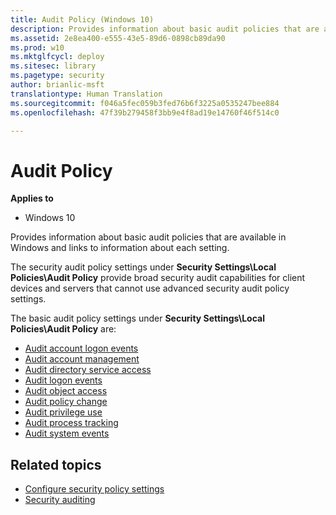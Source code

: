 ```yaml
---
title: Audit Policy (Windows 10)
description: Provides information about basic audit policies that are available in Windows and links to information about each setting.
ms.assetid: 2e8ea400-e555-43e5-89d6-0898cb89da90
ms.prod: w10
ms.mktglfcycl: deploy
ms.sitesec: library
ms.pagetype: security
author: brianlic-msft
translationtype: Human Translation
ms.sourcegitcommit: f046a5fec059b3fed76b6f3225a0535247bee884
ms.openlocfilehash: 47f39b279458f3bb9e4f8ad19e14760f46f514c0

---
```


# Audit Policy

**Applies to**
-   Windows 10

Provides information about basic audit policies that are available in Windows and links to information about each setting.

The security audit policy settings under **Security Settings\\Local Policies\\Audit Policy** provide broad security audit capabilities for client devices and servers that cannot use advanced security audit policy settings.

The basic audit policy settings under **Security Settings\\Local Policies\\Audit Policy** are:
- [Audit account logon events](basic-audit-account-logon-events.md)
- [Audit account management](basic-audit-account-management.md)
- [Audit directory service access](basic-audit-directory-service-access.md)
- [Audit logon events](basic-audit-logon-events.md)
- [Audit object access](basic-audit-object-access.md)
- [Audit policy change](basic-audit-policy-change.md)
- [Audit privilege use](basic-audit-privilege-use.md)
- [Audit process tracking](basic-audit-process-tracking.md)
- [Audit system events](basic-audit-system-events.md)

## Related topics

- [Configure security policy settings](how-to-configure-security-policy-settings.md)
- [Security auditing](security-auditing-overview.md)
 
 



<!--HONumber=Jun16_HO4-->


